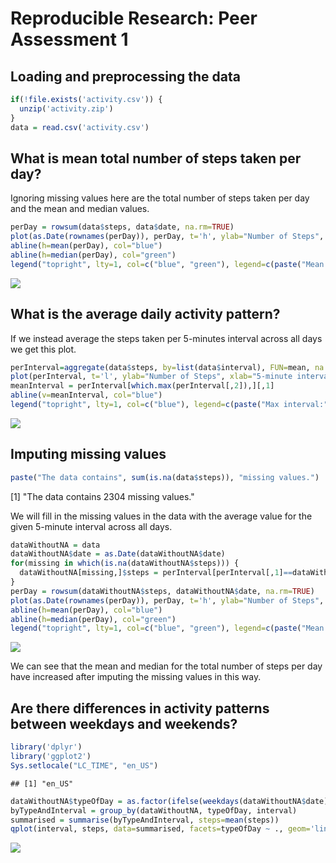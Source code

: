 # Reproducible Research: Peer Assessment 1


## Loading and preprocessing the data

```r
if(!file.exists('activity.csv')) {
  unzip('activity.zip')
}
data = read.csv('activity.csv')
```
## What is mean total number of steps taken per day?
Ignoring missing values here are the total number of steps taken per day and the mean and median values.

```r
perDay = rowsum(data$steps, data$date, na.rm=TRUE)
plot(as.Date(rownames(perDay)), perDay, t='h', ylab="Number of Steps", xlab="Date", main="Total number of steps per day", lwd=6, lend="square")
abline(h=mean(perDay), col="blue")
abline(h=median(perDay), col="green")
legend("topright", lty=1, col=c("blue", "green"), legend=c(paste("Mean:", round(mean(perDay))), paste("Median:", median(perDay))))
```

![](PA1_template_files/figure-html/unnamed-chunk-2-1.png) 


## What is the average daily activity pattern?
If we instead average the steps taken per 5-minutes interval across all days we get this plot.

```r
perInterval=aggregate(data$steps, by=list(data$interval), FUN=mean, na.rm=TRUE)
plot(perInterval, t='l', ylab="Number of Steps", xlab="5-minute interval", main="Average number of steps per 5-minute interval")
meanInterval = perInterval[which.max(perInterval[,2]),][,1]
abline(v=meanInterval, col="blue")
legend("topright", lty=1, col=c("blue"), legend=c(paste("Max interval:", meanInterval)))
```

![](PA1_template_files/figure-html/unnamed-chunk-3-1.png) 

## Imputing missing values

```r
paste("The data contains", sum(is.na(data$steps)), "missing values.")
```

[1] "The data contains 2304 missing values."

We will fill in the missing values in the data with the average value for the given 5-minute interval across all days.


```r
dataWithoutNA = data
dataWithoutNA$date = as.Date(dataWithoutNA$date)
for(missing in which(is.na(dataWithoutNA$steps))) {
  dataWithoutNA[missing,]$steps = perInterval[perInterval[,1]==dataWithoutNA[missing,]$interval,][,2]
}
perDay = rowsum(dataWithoutNA$steps, dataWithoutNA$date, na.rm=TRUE)
plot(as.Date(rownames(perDay)), perDay, t='h', ylab="Number of Steps", xlab="Date", main="Total number of steps per day", lwd=6, lend="square")
abline(h=mean(perDay), col="blue")
abline(h=median(perDay), col="green")
legend("topright", lty=1, col=c("blue", "green"), legend=c(paste("Mean:", round(mean(perDay))), paste("Median:", round(median(perDay)))))
```

![](PA1_template_files/figure-html/unnamed-chunk-5-1.png) 

We can see that the mean and median for the total number of steps per day have increased after imputing the missing values in this way.

## Are there differences in activity patterns between weekdays and weekends?


```r
library('dplyr')
library('ggplot2')
Sys.setlocale("LC_TIME", "en_US")
```

```
## [1] "en_US"
```

```r
dataWithoutNA$typeOfDay = as.factor(ifelse(weekdays(dataWithoutNA$date) %in% c('Sunday', 'Saturday'), 'weekend', 'weekday'))
byTypeAndInterval = group_by(dataWithoutNA, typeOfDay, interval)
summarised = summarise(byTypeAndInterval, steps=mean(steps))
qplot(interval, steps, data=summarised, facets=typeOfDay ~ ., geom='line', xlab="Interval", ylab="Number of steps", main="Average # of steps in each interval per weekdays and weekends")
```

![](PA1_template_files/figure-html/unnamed-chunk-6-1.png) 
